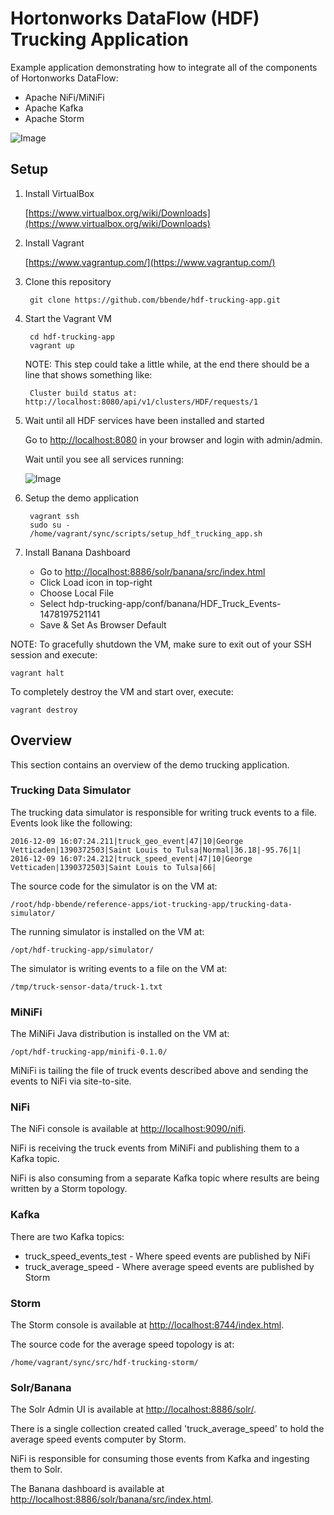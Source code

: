 # Hortonworks DataFlow (HDF) Trucking Application

Example application demonstrating how to integrate all of the components of Hortonworks DataFlow:

* Apache NiFi/MiNiFi
* Apache Kafka
* Apache Storm

![Image](https://github.com/bbende/hdf-trucking-app/blob/vagrant/images/hdf-trucking-app.png?raw=true)

## Setup

1. Install VirtualBox

    [https://www.virtualbox.org/wiki/Downloads](https://www.virtualbox.org/wiki/Downloads)

2. Install Vagrant

    [https://www.vagrantup.com/](https://www.vagrantup.com/)

3. Clone this repository

        git clone https://github.com/bbende/hdf-trucking-app.git

4. Start the Vagrant VM

        cd hdf-trucking-app
        vagrant up

    NOTE: This step could take a little while, at the end there should be a line that shows something like:

        Cluster build status at: http://localhost:8080/api/v1/clusters/HDF/requests/1

5. Wait until all HDF services have been installed and started

   Go to [http://localhost:8080](http://localhost:8080) in your browser and login with admin/admin.

   Wait until you see all services running:

   ![Image](https://github.com/bbende/hdf-trucking-app/blob/vagrant/images/hdf-ambari-services.png?raw=true)

6. Setup the demo application

        vagrant ssh
        sudo su -
        /home/vagrant/sync/scripts/setup_hdf_trucking_app.sh

7. Install Banana Dashboard

    * Go to [http://localhost:8886/solr/banana/src/index.html](http://localhost:8886/solr/banana/src/index.html)
    * Click Load icon in top-right
    * Choose Local File
    * Select hdp-trucking-app/conf/banana/HDF_Truck_Events-1478197521141
    * Save & Set As Browser Default

NOTE: To gracefully shutdown the VM, make sure to exit out of your SSH session and execute:

    vagrant halt

To completely destroy the VM and start over, execute:

    vagrant destroy

## Overview

This section contains an overview of the demo trucking application.

### Trucking Data Simulator

The trucking data simulator is responsible for writing truck events to a file. Events look like the following:

    2016-12-09 16:07:24.211|truck_geo_event|47|10|George Vetticaden|1390372503|Saint Louis to Tulsa|Normal|36.18|-95.76|1|
    2016-12-09 16:07:24.212|truck_speed_event|47|10|George Vetticaden|1390372503|Saint Louis to Tulsa|66|

The source code for the simulator is on the VM at:

    /root/hdp-bbende/reference-apps/iot-trucking-app/trucking-data-simulator/

The running simulator is installed on the VM at:

    /opt/hdf-trucking-app/simulator/

The simulator is writing events to a file on the VM at:

    /tmp/truck-sensor-data/truck-1.txt

### MiNiFi

The MiNiFi Java distribution is installed on the VM at:

    /opt/hdf-trucking-app/minifi-0.1.0/

MiNiFi is tailing the file of truck events described above and sending the events to NiFi via site-to-site.

### NiFi

The NiFi console is available at [http://localhost:9090/nifi](http://localhost:9090/nifi).

NiFi is receiving the truck events from MiNiFi and publishing them to a Kafka topic.

NiFi is also consuming from a separate Kafka topic where results are being written by a Storm topology.

### Kafka

There are two Kafka topics:

* truck_speed_events_test - Where speed events are published by NiFi
* truck_average_speed - Where average speed events are published by Storm

### Storm

The Storm console is available at [http://localhost:8744/index.html](http://localhost:8744/index.html).

The source code for the average speed topology is at:

    /home/vagrant/sync/src/hdf-trucking-storm/

### Solr/Banana

The Solr Admin UI is available at [http://localhost:8886/solr/](http://localhost:8886/solr/).

There is a single collection created called 'truck_average_speed' to hold the average speed events computer by Storm.

NiFi is responsible for consuming those events from Kafka and ingesting them to Solr.

The Banana dashboard is available at [http://localhost:8886/solr/banana/src/index.html](http://localhost:8886/solr/banana/src/index.html).
